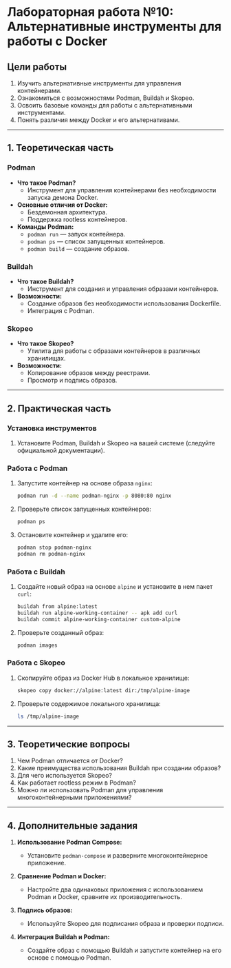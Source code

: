 
# Лабораторная работа №10: Альтернативные инструменты для работы с Docker

## Цели работы
1. Изучить альтернативные инструменты для управления контейнерами.
2. Ознакомиться с возможностями Podman, Buildah и Skopeo.
3. Освоить базовые команды для работы с альтернативными инструментами.
4. Понять различия между Docker и его альтернативами.

---

## 1. Теоретическая часть
### Podman
- **Что такое Podman?**
  - Инструмент для управления контейнерами без необходимости запуска демона Docker.
- **Основные отличия от Docker:**
  - Бездемонная архитектура.
  - Поддержка rootless контейнеров.
- **Команды Podman:**
  - `podman run` — запуск контейнера.
  - `podman ps` — список запущенных контейнеров.
  - `podman build` — создание образов.

### Buildah
- **Что такое Buildah?**
  - Инструмент для создания и управления образами контейнеров.
- **Возможности:**
  - Создание образов без необходимости использования Dockerfile.
  - Интеграция с Podman.

### Skopeo
- **Что такое Skopeo?**
  - Утилита для работы с образами контейнеров в различных хранилищах.
- **Возможности:**
  - Копирование образов между реестрами.
  - Просмотр и подпись образов.

---

## 2. Практическая часть
### Установка инструментов
1. Установите Podman, Buildah и Skopeo на вашей системе (следуйте официальной документации).

### Работа с Podman
1. Запустите контейнер на основе образа `nginx`:
    ```bash
    podman run -d --name podman-nginx -p 8080:80 nginx
    ```

2. Проверьте список запущенных контейнеров:
    ```bash
    podman ps
    ```

3. Остановите контейнер и удалите его:
    ```bash
    podman stop podman-nginx
    podman rm podman-nginx
    ```

### Работа с Buildah
1. Создайте новый образ на основе `alpine` и установите в нем пакет `curl`:
    ```bash
    buildah from alpine:latest
    buildah run alpine-working-container -- apk add curl
    buildah commit alpine-working-container custom-alpine
    ```

2. Проверьте созданный образ:
    ```bash
    podman images
    ```

### Работа с Skopeo
1. Скопируйте образ из Docker Hub в локальное хранилище:
    ```bash
    skopeo copy docker://alpine:latest dir:/tmp/alpine-image
    ```

2. Проверьте содержимое локального хранилища:
    ```bash
    ls /tmp/alpine-image
    ```

---

## 3. Теоретические вопросы
1. Чем Podman отличается от Docker?
2. Какие преимущества использования Buildah при создании образов?
3. Для чего используется Skopeo?
4. Как работает rootless режим в Podman?
5. Можно ли использовать Podman для управления многоконтейнерными приложениями?

---

## 4. Дополнительные задания
1. **Использование Podman Compose:**
   - Установите `podman-compose` и разверните многоконтейнерное приложение.

2. **Сравнение Podman и Docker:**
   - Настройте два одинаковых приложения с использованием Podman и Docker, сравните их производительность.

3. **Подпись образов:**
   - Используйте Skopeo для подписания образа и проверки подписи.

4. **Интеграция Buildah и Podman:**
   - Создайте образ с помощью Buildah и запустите контейнер на его основе с помощью Podman.

